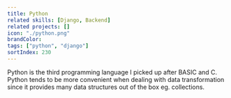 ```yaml
---
title: Python
related skills: [Django, Backend]
related projects: []
icon: "./python.png"
brandColor:
tags: ["python", "django"]
sortIndex: 230
---
```


Python is the third programming language I picked up after BASIC and C. Python tends to be more convenient when dealing with data transformation since it provides many data structures out of the box eg. collections.
